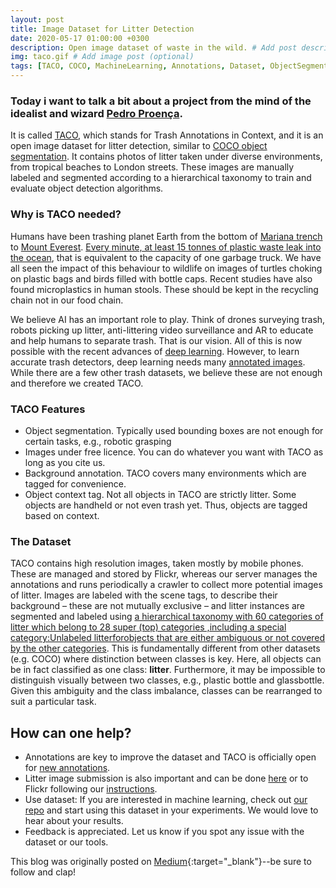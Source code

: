 ```yaml
---
layout: post
title: Image Dataset for Litter Detection
date: 2020-05-17 01:00:00 +0300
description: Open image dataset of waste in the wild. # Add post description (optional)
img: taco.gif # Add image post (optional)
tags: [TACO, COCO, MachineLearning, Annotations, Dataset, ObjectSegmentation, DeepLearning] # add tag
---
```

### Today i want to talk a bit about a project from the mind of the idealist and wizard [Pedro Proença](https://pedropro.github.io/).

It is called [TACO](http://tacodataset.org/), which stands for Trash Annotations in Context, and it is an open image dataset for litter detection, similar to [COCO object segmentation](http://cocodataset.org/). It contains photos of litter taken under diverse environments, from tropical beaches to London streets. These images are manually labeled and segmented according to a hierarchical taxonomy to train and evaluate object detection algorithms.

### Why is TACO needed?

Humans have been trashing planet Earth from the bottom of [Mariana trench](https://www.nationalgeographic.com/news/2018/05/plastic-bag-mariana-trench-pollution-science-spd/) to [Mount Everest](https://www.livescience.com/63061-how-much-trash-mount-everest.html). [Every minute, at least 15 tonnes of plastic waste leak into the ocean](http://www3.weforum.org/docs/WEF_The_New_Plastics_Economy.pdf), that is equivalent to the capacity of one garbage truck. We have all seen the impact of this behaviour to wildlife on images of turtles choking on plastic bags and birds filled with bottle caps. Recent studies have also found microplastics in human stools. These should be kept in the recycling chain not in our food chain.

We believe AI has an important role to play. Think of drones surveying trash, robots picking up litter, anti-littering video surveillance and AR to educate and help humans to separate trash. That is our vision. All of this is now possible with the recent advances of [deep learning](https://www.youtube.com/watch?v=Cgxsv1riJhI). However, to learn accurate trash detectors, deep learning needs many [annotated images](https://www.youtube.com/watch?v=40riCqvRoMs). While there are a few other trash datasets, we believe these are not enough and therefore we created TACO.

### TACO Features

  - Object segmentation. Typically used bounding boxes are not enough for certain tasks, e.g., robotic grasping
  - Images under free licence. You can do whatever you want with TACO as long as you cite us.
  - Background annotation. TACO covers many environments which are tagged for convenience.
  - Object context tag. Not all objects in TACO are strictly litter. Some objects are handheld or not even trash yet. Thus, objects are tagged based on context.

### The Dataset

TACO  contains  high  resolution  images,  taken  mostly  by  mobile  phones.  These  are  managed  and stored by Flickr, whereas our server manages the annotations and  runs  periodically  a  crawler  to  collect  more  potential images of litter. Images are labeled with the scene tags,  to  describe  their  background  –  these  are  not mutually exclusive – and litter instances are segmented and labeled using [a hierarchical taxonomy with 60 categories of litter  which  belong  to  28  super  (top)  categories  ,including  a  special  category:Unlabeled litterforobjects  that  are  either  ambiguous  or  not  covered  by  the other categories](http://tacodataset.org/taxonomy). This is fundamentally different from other datasets  (e.g.  COCO)  where  distinction  between  classes  is key.  Here, all  objects  can  be in  fact  classified as  one  class: **litter**.  Furthermore,  it  may  be  impossible  to  distinguish visually  between  two  classes,  e.g.,  plastic  bottle  and  glassbottle. Given this ambiguity and the class imbalance, classes can be rearranged to suit a particular task.

## How can one help?

   - Annotations are key to improve the dataset and TACO is officially open for [new annotations](http://tacodataset.org/annotate).
   - Litter image submission is also important and can be done [here](http://tacodataset.org/upload) or to Flickr following our [instructions](http://tacodataset.org/flickr_instructions).
   - Use dataset: If you are interested in machine learning, check out [our repo](https://github.com/pedropro/TACO) and start using this dataset in your experiments. We would love to hear about your results.
   - Feedback is appreciated. Let us know if you spot any issue with the dataset or our tools.

This blog was originally posted on [Medium](https://medium.com/@seomisw/image-dataset-for-litter-detection-7f1cab9e7fa1){:target="_blank"}--be sure to follow and clap!
